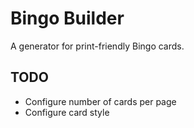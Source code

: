 # Bingo Builder
A generator for print-friendly Bingo cards.

## TODO
- Configure number of cards per page
- Configure card style